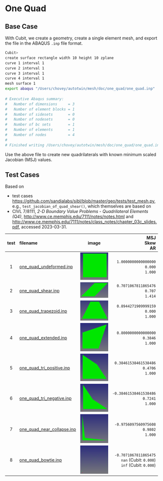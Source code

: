 # One Quad

## Base Case

With Cubit, we create a geometry, create a single element mesh, and export the file in the ABAQUS `.inp` file format.

```bash
Cubit>
create surface rectangle width 10 height 10 zplane
curve 1 interval 1
curve 2 interval 1
curve 3 interval 1
curve 4 interval 1
mesh surface 1
export abaqus "/Users/chovey/autotwin/mesh/doc/one_quad/one_quad.inp"  overwrite  everything 

# Executive Abaqus summary:
#   Number of dimensions     = 3
#   Number of element blocks = 1
#   Number of sidesets       = 0
#   Number of nodesets       = 0
#   Number of bc sets        = 1
#   Number of elements       = 1
#   Number of nodes          = 4
# 
# Finished writing /Users/chovey/autotwin/mesh/doc/one_quad/one_quad.inp
```

Use the above file to create new quadrilaterals with known minimum scaled Jacobian (MSJ) values.

## Test Cases

Based on 

* test cases https://github.com/sandialabs/sibl/blob/master/geo/tests/test_mesh.py, e.g., `test_jacobian_of_quad_shear()`, which themselves are based on
* CIVL 7/8111, *2-D Boundary Value Problems - Quadrilateral Elements (Q4)*, http://www.ce.memphis.edu/7111/notes/notes.html and http://www.ce.memphis.edu/7111/notes/class_notes/chapter_03c_slides.pdf, accessed 2023-03-31.


test | filename | image | MSJ </br> Skew </br> AR
:--: | :-- | :--: | --:
1 | [one_quad_undeformed.inp](one_quad_undeformed.inp) | ![one_quad_undeformed](figs/one_quad_undeformed.png) | `1.0000000000000000` </br> `0.000` </br> `1.000`
2 | [one_quad_shear.inp](one_quad_shear.inp) | ![one_quad_shear](figs/one_quad_shear.png) | `0.7071067811865476` </br> `0.707` </br> `1.414`
3 | [one_quad_trapezoid.inp](one_quad_trapezoid.inp) | ![one_quad_trapezoid](figs/one_quad_trapezoid.png) | `0.8944271909999159` </br> `0.000` </br> `1.000`
4 | [one_quad_extended.inp](one_quad_extended.inp) | ![one_quad_extended](figs/one_quad_extended.png) | `0.8000000000000000` </br> `0.3846` </br> `1.000`
5 | [one_quad_tri_positive.inp](one_quad_tri_positive.inp) | ![one_quad_tri_positive](figs/one_quad_tri_positive.png) | `0.38461538461538486` </br> `0.4706` </br> `1.000`
6 | [one_quad_tri_negative.inp](one_quad_tri_negative.inp) | ![one_quad_tri_negative](figs/one_quad_tri_negative.png) | `-0.38461538461538486` </br> `0.7241` </br> `1.000`
7 | [one_quad_near_collapse.inp](one_quad_near_collapse.inp) | ![one_quad_near_collapse](figs/one_quad_near_collapse.png) | `-0.9756097560975608` </br> `0.9802` </br> `1.000`
8 | [one_quad_bowtie.inp](one_quad_bowtie.inp) | ![one_quad_bowtie](figs/one_quad_bowtie.png) | `-0.7071067811865475` </br> `nan` (Cubit: `0.000`) </br> `inf` (Cubit: `0.000`)

